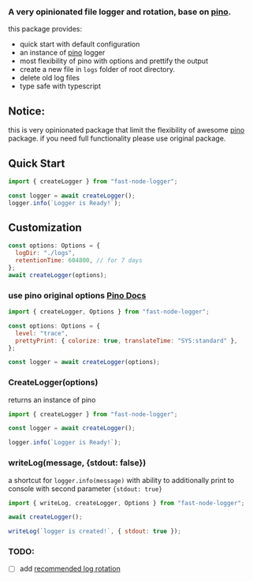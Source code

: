 ### A very opinionated file logger and rotation, base on [pino](https://www.npmjs.com/package/pino).

this package provides:

- quick start with default configuration
- an instance of [pino](https://www.npmjs.com/package/pino) logger
- most flexibility of pino with options and prettify the output
- create a new file in `logs` folder of root directory.
- delete old log files
- type safe with typescript

## Notice:

this is very opinionated package that limit the flexibility of awesome [pino](https://www.npmjs.com/package/pino) package. if you need full functionality please use original package.

## Quick Start

```js
import { createLogger } from "fast-node-logger";

const logger = await createLogger();
logger.info(`Logger is Ready!`);
```

## Customization

```js
const options: Options = {
  logDir: "./logs",
  retentionTime: 604800, // for 7 days
};
await createLogger(options);
```

### use pino original options [Pino Docs](https://github.com/pinojs/pino/blob/master/docs/api.md#options)

```js
import { createLogger, Options } from "fast-node-logger";

const options: Options = {
  level: "trace",
  prettyPrint: { colorize: true, translateTime: "SYS:standard" },
};

const logger = await createLogger(options);
```

### CreateLogger(options)

returns an instance of pino

```js
import { createLogger } from "fast-node-logger";

const logger = await createLogger();

logger.info(`Logger is Ready!`);
```

### writeLog(message, {stdout: false})

a shortcut for `logger.info(message)` with ability to additionally print to console with second parameter `{stdout: true}`

```js
import { writeLog, createLogger, Options } from "fast-node-logger";

await createLogger();

writeLog(`logger is created!`, { stdout: true });
```

### TODO:

- [ ] add [recommended log rotation](https://github.com/pinojs/pino/blob/master/docs/help.md#log-rotation)
